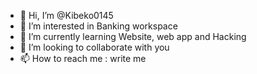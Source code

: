 - 👋 Hi, I’m @Kibeko0145
- 👀 I’m interested in Banking workspace
- 🌱 I’m currently learning Website, web app and Hacking
- 💞️ I’m looking to collaborate with you 
- 📫 How to reach me : write me

<!---
Kibeko0145/Kibeko0145 is a ✨ special ✨ repository because its `README.md` (this file) appears on your GitHub profile.
You can click the Preview link to take a look at your changes.
--->
